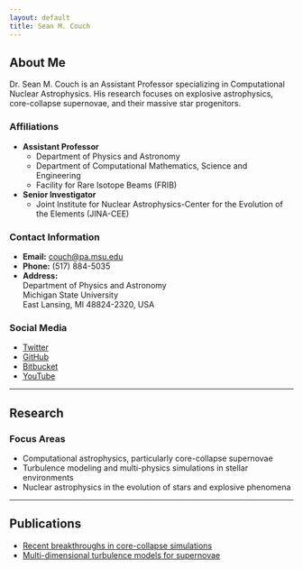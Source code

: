 ```yaml
---
layout: default
title: Sean M. Couch
---
```


## About Me

Dr. Sean M. Couch is an Assistant Professor specializing in Computational Nuclear Astrophysics. His research focuses on explosive astrophysics, core-collapse supernovae, and their massive star progenitors.

### Affiliations

- **Assistant Professor**  
  - Department of Physics and Astronomy  
  - Department of Computational Mathematics, Science and Engineering  
  - Facility for Rare Isotope Beams (FRIB)
- **Senior Investigator**  
  - Joint Institute for Nuclear Astrophysics-Center for the Evolution of the Elements (JINA-CEE)

### Contact Information

- **Email:** [couch@pa.msu.edu](mailto:couch@pa.msu.edu)  
- **Phone:** (517) 884-5035  
- **Address:**  
  Department of Physics and Astronomy  
  Michigan State University  
  East Lansing, MI 48824-2320, USA

### Social Media

- [Twitter](https://twitter.com/SeanMCouch)  
- [GitHub](https://github.com/smcouch)  
- [Bitbucket](https://bitbucket.org/smcouch)  
- [YouTube](https://www.youtube.com/user/SeanMCouch)

---

## Research

### Focus Areas

- Computational astrophysics, particularly core-collapse supernovae  
- Turbulence modeling and multi-physics simulations in stellar environments  
- Nuclear astrophysics in the evolution of stars and explosive phenomena

---

## Publications

- [Recent breakthroughs in core-collapse simulations](https://arxiv.org/abs/123456)  
- [Multi-dimensional turbulence models for supernovae](https://arxiv.org/abs/789101)
